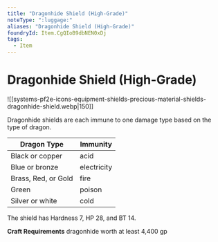 ```yaml
---
title: "Dragonhide Shield (High-Grade)"
noteType: ":luggage:"
aliases: "Dragonhide Shield (High-Grade)"
foundryId: Item.CgQIoB9dbNEN0xDj
tags:
  - Item
---
```


# Dragonhide Shield (High-Grade)
![[systems-pf2e-icons-equipment-shields-precious-material-shields-dragonhide-shield.webp|150]]

Dragonhide shields are each immune to one damage type based on the type of dragon.

| Dragon Type | Immunity |
| --- | --- |
| Black or copper | acid |
| Blue or bronze | electricity |
| Brass, Red, or Gold | fire |
| Green | poison |
| Silver or white | cold |

The shield has Hardness 7, HP 28, and BT 14.

**Craft Requirements** dragonhide worth at least 4,400 gp
